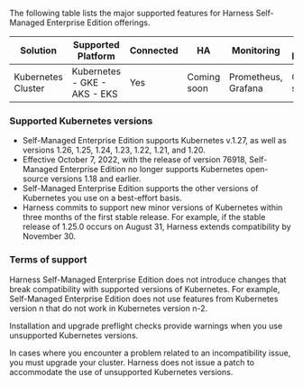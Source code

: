 The following table lists the major supported features for Harness Self-Managed Enterprise Edition offerings.

Solution| Supported Platform| Connected | HA | Monitoring| Disaster Recovery | 
| ----------------------------------------------------------------- | ---------------------------- | ----------- | ---------------- | ------------------- | ----------------- | 
| Kubernetes Cluster| Kubernetes - GKE - AKS - EKS | Yes| Coming soon| Prometheus, Grafana | Coming soon                                  

### Supported Kubernetes versions

* Self-Managed Enterprise Edition supports Kubernetes v.1.27, as well as versions 1.26, 1.25, 1.24, 1.23, 1.22, 1.21, and 1.20.
* Effective October 7, 2022, with the release of version 76918, Self-Managed Enterprise Edition no longer supports Kubernetes open-source versions 1.18 and earlier.
* Self-Managed Enterprise Edition supports the other versions of Kubernetes you use on a best-effort basis.
* Harness commits to support new minor versions of Kubernetes within three months of the first stable release. For example, if the stable release of 1.25.0 occurs on August 31, Harness extends compatibility by November 30.

### Terms of support

Harness Self-Managed Enterprise Edition does not introduce changes that break compatibility with supported versions of Kubernetes. For example, Self-Managed Enterprise Edition does not use features from Kubernetes version n that do not work in Kubernetes version n-2.

Installation and upgrade preflight checks provide warnings when you use unsupported Kubernetes versions.

In cases where you encounter a problem related to an incompatibility issue, you must upgrade your cluster. Harness does not issue a patch to accommodate the use of unsupported Kubernetes versions.